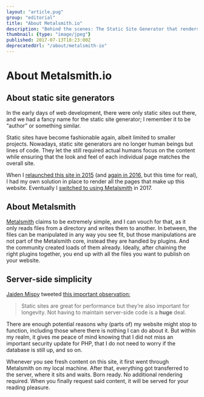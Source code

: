 ```yaml
---
layout: "article.pug"
group: "editorial"
title: "About Metalsmith.io"
description: "Behind the scenes: The Static Site Generator that renders this website."
thumbnail: {type: "image/jpeg"}
published: 2017-07-13T18:23:00Z
deprecatedUrl: "/about/metalsmith-io"
---
```


# About Metalsmith.io

## About static site generators

In the early days of web development, there were only static sites out there, and we had a fancy name for the static site generator; I remember it to be “author” or something similar.

Static sites have become fashionable again, albeit limited to smaller projects. Nowadays, static site generators are no longer human beings but lines of code. They let the still required actual humans focus on the content while ensuring that the look and feel of each individual page matches the overall site.

When I [relaunched this site in 2015](/2015/own-your-own-data) (and [again in 2016,](/2016/redesign) but this time for real), I had my own solution in place to render all the pages that make up this website. Eventually I [switched to using Metalsmith](/2017/on-using-static-site-generators) in 2017.

## About Metalsmith

[Metalsmith](https://metalsmith.io/) claims to be extremely simple, and I can vouch for that, as it only reads files from a directory and writes them to another. In between, the files can be manipulated in any way you see fit, but those manipulations are not part of the Metalsmith core, instead they are handled by plugins. And the community created loads of them already. Ideally, after chaining the right plugins together, you end up with all the files you want to publish on your website.

## Server-side simplicity

[Jaiden Mispy‏](https://twitter.com/m1sp) tweeted [this important observation:](https://twitter.com/m1sp/status/874422289420361728)

> Static sites are great for performance but they’re also important for longevity. Not having to maintain server-side code is a **huge** deal.

There are enough potential reasons why (parts of) my website might stop to function, including those where there is nothing I can do about it. But within my realm, it gives me peace of mind knowing that I did not miss an important security update for PHP, that I do not need to worry if the database is still up, and so on.

Whenever you see fresh content on this site, it first went through Metalsmith on my local machine. After that, everything got transferred to the server, where it sits and waits. Born ready. No additional rendering required. When you finally request said content, it will be served for your reading pleasure.
